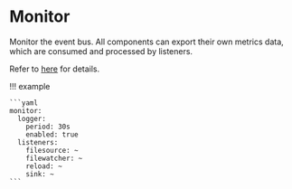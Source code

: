 
# Monitor
Monitor the event bus. All components can export their own metrics data, which are consumed and processed by listeners.

Refer to [here](../monitor/overview.md) for details.

!!! example

    ```yaml
    monitor:
      logger:
        period: 30s
        enabled: true
      listeners:
        filesource: ~
        filewatcher: ~
        reload: ~
        sink: ~    
    ```